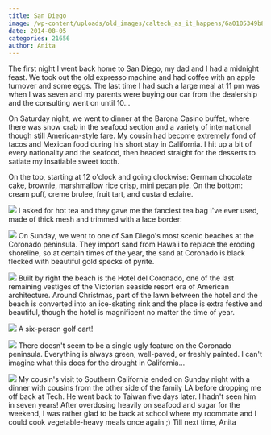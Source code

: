 ```yaml
---
title: San Diego
image: /wp-content/uploads/old_images/caltech_as_it_happens/6a0105349b8251970b01a3fd3eba14970b.jpg
date: 2014-08-05
categories: 21656
author: Anita
---
```


The first night I went back home to San Diego, my dad and I had a midnight feast. We took out the old expresso machine and had coffee with an apple turnover and some eggs. The last time I had such a large meal at 11 pm was when I was seven and my parents were buying our car from the dealership and the consulting went on until 10...

On Saturday night, we went to dinner at the Barona Casino buffet, where there was snow crab in the seafood section and a variety of international though still American-style fare. My cousin had become extremely fond of tacos and Mexican food during his short stay in California. I hit up a bit of every nationality and the seafood, then headed straight for the desserts to satiate my insatiable sweet tooth.

On the top, starting at 12 o'clock and going clockwise: German chocolate cake, brownie, marshmallow rice crisp, mini pecan pie. On the bottom: cream puff, creme brulee, fruit tart, and custard eclaire.


![](/old_images/caltech_as_it_happens/6a0105349b8251970b01a511eec30e970c.jpg)
I asked for hot tea and they gave me the fanciest tea bag I've ever used, made of thick mesh and trimmed with a lace border:


![](/old_images/caltech_as_it_happens/6a0105349b8251970b01a3fd3ef7b9970b.jpg)
On Sunday, we went to one of San Diego's most scenic beaches at the Coronado peninsula. They import sand from Hawaii to replace the eroding shoreline, so at certain times of the year, the sand at Coronado is black flecked with beautiful gold specks of pyrite.


![](/old_images/caltech_as_it_happens/6a0105349b8251970b01a3fd3ef567970b.jpg)
Built by right the beach is the Hotel del Coronado, one of the last remaining vestiges of the Victorian seaside resort era of American architecture. Around Christmas, part of the lawn between the hotel and the beach is converted into an ice-skating rink and the place is extra festive and beautiful, though the hotel is magnificent no matter the time of year.


![](/old_images/caltech_as_it_happens/6a0105349b8251970b01a511eec693970c.jpg)
A six-person golf cart!


![](/old_images/caltech_as_it_happens/6a0105349b8251970b01a73dfa03e9970d.jpg)
There doesn't seem to be a single ugly feature on the Coronado peninsula. Everything is always green, well-paved, or freshly painted. I can't imagine what this does for the drought in California...


![](/old_images/caltech_as_it_happens/6a0105349b8251970b01a511eec8df970c.jpg)
My cousin's visit to Southern California ended on Sunday night with a dinner with cousins from the other side of the family LA before dropping me off back at Tech. He went back to Taiwan five days later. I hadn't seen him in seven years!
After overdosing heavily on seafood and sugar for the weekend, I was rather glad to be back at school where my roommate and I could cook vegetable-heavy meals once again ;)
Till next time,
Anita
